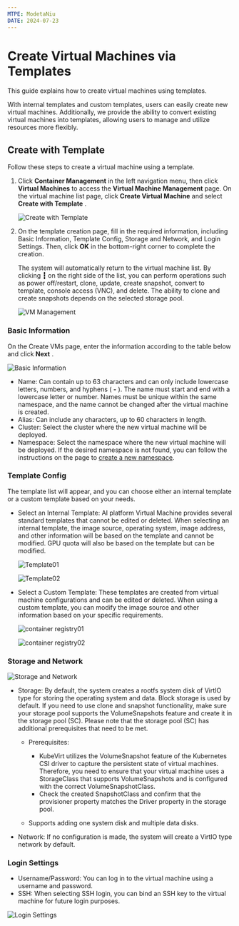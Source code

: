 ```yaml
---
MTPE: ModetaNiu
DATE: 2024-07-23
---
```


# Create Virtual Machines via Templates

This guide explains how to create virtual machines using templates.

With internal templates and custom templates, users can easily create new virtual machines. Additionally, we provide 
the ability to convert existing virtual machines into templates, allowing users to manage and utilize resources more flexibly.

## Create with Template

Follow these steps to create a virtual machine using a template.

1. Click __Container Management__ in the left navigation menu, then click __Virtual Machines__ to access 
   the __Virtual Machine Management__ page. On the virtual machine list page, click __Create Virtual Machine__ 
   and select __Create with Template__ .

    ![Create with Template](../images/createwithtemplate.png)

2. On the template creation page, fill in the required information, including Basic Information, Template Config, 
   Storage and Network, and Login Settings. Then, click __OK__ in the bottom-right corner to complete the creation.

    The system will automatically return to the virtual machine list. By clicking  __┇__ on the right side of the list, 
    you can perform operations such as power off/restart, clone, update, create snapshot, convert to template, 
    console access (VNC), and delete.
    The ability to clone and create snapshots depends on the selected storage pool.

    ![VM Management](../images/VM-management.png)

### Basic Information

On the Create VMs page, enter the information according to the table below and click __Next__ .

![Basic Information](../images/basic-infor.png)

- Name: Can contain up to 63 characters and can only include lowercase letters, numbers, and hyphens ( __-__ ). The name must start and end with a lowercase letter or number.
  Names must be unique within the same namespace, and the name cannot be changed after the virtual machine is created.
- Alias: Can include any characters, up to 60 characters in length.
- Cluster: Select the cluster where the new virtual machine will be deployed.
- Namespace: Select the namespace where the new virtual machine will be deployed.
  If the desired namespace is not found, you can follow the instructions on the page to [create a new namespace](../../kpanda/user-guide/namespaces/createns.md).

### Template Config

The template list will appear, and you can choose either an internal template or a custom template based on your needs.

- Select an Internal Template: AI platform Virtual Machine provides several standard templates that cannot be edited or deleted. When selecting an internal template, the image source, operating system, image address, and other information will be based on the template and cannot be modified. GPU quota will also be based on the template but can be modified.

    ![Template01](../images/template01.png)

    ![Template02](../images/template02.png)

- Select a Custom Template: These templates are created from virtual machine configurations and can be edited or deleted. When using a custom template, you can modify the image source and other information based on your specific requirements.

    ![container registry01](../images/container-registry01.png)

    ![container registry02](../images/container-registry02.png)

### Storage and Network

![Storage and Network](../images/storage-network.png)

- Storage: By default, the system creates a rootfs system disk of VirtIO type for storing the operating system and data. 
  Block storage is used by default. If you need to use clone and snapshot functionality, make sure your storage pool 
  supports the VolumeSnapshots feature and create it in the storage pool (SC). Please note that the storage pool (SC) 
  has additional prerequisites that need to be met.

    - Prerequisites:

        - KubeVirt utilizes the VolumeSnapshot feature of the Kubernetes CSI driver to capture the persistent state 
          of virtual machines. Therefore, you need to ensure that your virtual machine uses a StorageClass that 
          supports VolumeSnapshots and is configured with the correct VolumeSnapshotClass.
        - Check the created SnapshotClass and confirm that the provisioner property matches the Driver property in the storage pool.

    - Supports adding one system disk and multiple data disks.

- Network: If no configuration is made, the system will create a VirtIO type network by default.

### Login Settings

- Username/Password: You can log in to the virtual machine using a username and password.
- SSH: When selecting SSH login, you can bind an SSH key to the virtual machine for future login purposes.

![Login Settings](../images/login-settings.png)
